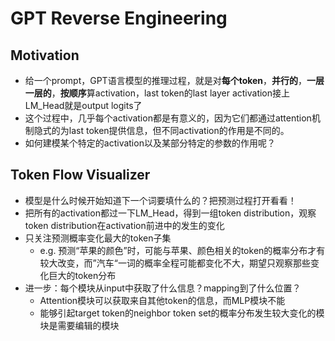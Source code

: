 # GPT Reverse Engineering
## Motivation
- 给一个prompt，GPT语言模型的推理过程，就是对**每个token**，**并行的**，**一层一层的**，**按顺序**算activation，last token的last layer activation接上LM_Head就是output logits了
- 这个过程中，几乎每个activation都是有意义的，因为它们都通过attention机制隐式的为last token提供信息，但不同activation的作用是不同的。
- 如何建模某个特定的activation以及某部分特定的参数的作用呢？

## Token Flow Visualizer
- 模型是什么时候开始知道下一个词要填什么的？把预测过程打开看看！
- 把所有的activation都过一下LM_Head，得到一组token distribution，观察token distribution在activation前进中的发生的变化
- 只关注预测概率变化最大的token子集
	- e.g. 预测“苹果的颜色”时，可能与苹果、颜色相关的token的概率分布才有较大改变，而”汽车“一词的概率全程可能都变化不大，期望只观察那些变化巨大的token分布
- 进一步：每个模块从input中获取了什么信息？mapping到了什么位置？
	- Attention模块可以获取来自其他token的信息，而MLP模块不能
	- 能够引起target token的neighbor token set的概率分布发生较大变化的模块是需要编辑的模块
